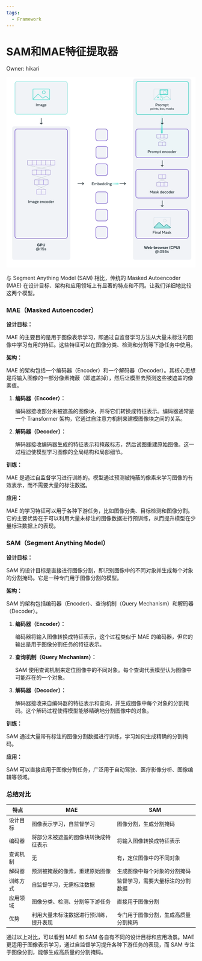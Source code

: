 ```yaml
---
tags:
  - Framework
---
```

# SAM和MAE特征提取器

Owner: hikari

![image.png](Paper/attachments/SAM和MAE特征提取器%208c7faa31c2384bbfa6a9eda1a1589439/image.png)

与 Segment Anything Model (SAM) 相比，传统的 Masked Autoencoder (MAE) 在设计目标、架构和应用领域上有显著的特点和不同。让我们详细地比较这两个模型。

### MAE（Masked Autoencoder）

**设计目标：**

MAE 的主要目的是用于图像表示学习，即通过自监督学习方法从大量未标注的图像中学习有用的特征。这些特征可以在图像分类、检测和分割等下游任务中使用。

**架构：**

MAE 的架构包括一个编码器（Encoder）和一个解码器（Decoder）。其核心思想是将输入图像的一部分像素掩蔽（即遮盖掉），然后让模型去预测这些被遮盖的像素值。

1. **编码器（Encoder）：**
    
    编码器接收部分未被遮盖的图像块，并将它们转换成特征表示。编码器通常是一个 Transformer 架构，它通过自注意力机制来建模图像块之间的关系。
    
2. **解码器（Decoder）：**
    
    解码器接收编码器生成的特征表示和掩蔽标志，然后试图重建原始图像。这一过程迫使模型学习图像的全局结构和局部细节。
    

**训练：**

MAE 是通过自监督学习进行训练的。模型通过预测被掩蔽的像素来学习图像的有效表示，而不需要大量的标注数据。

**应用：**

MAE 的学习特征可以用于各种下游任务，比如图像分类、目标检测和图像分割。它的主要优势在于可以利用大量未标注的图像数据进行预训练，从而提升模型在少量标注数据上的表现。

### SAM（Segment Anything Model）

**设计目标：**

SAM 的设计目标是直接进行图像分割，即识别图像中的不同对象并生成每个对象的分割掩码。它是一种专门用于图像分割的模型。

**架构：**

SAM 的架构包括编码器（Encoder）、查询机制（Query Mechanism）和解码器（Decoder）。

1. **编码器（Encoder）：**
    
    编码器将输入图像转换成特征表示，这个过程类似于 MAE 的编码器，但它的输出是用于图像分割任务的特征表示。
    
2. **查询机制（Query Mechanism）：**
    
    SAM 使用查询机制来定位图像中的不同对象。每个查询代表模型认为图像中可能存在的一个对象。
    
3. **解码器（Decoder）：**
    
    解码器接收来自编码器的特征表示和查询，并生成图像中每个对象的分割掩码。这个解码过程使得模型能够精确地分割图像中的对象。
    

**训练：**

SAM 通过大量带有标注的图像分割数据进行训练，学习如何生成精确的分割掩码。

**应用：**

SAM 可以直接应用于图像分割任务，广泛用于自动驾驶、医疗影像分析、图像编辑等领域。

### 总结对比

| 特点 | MAE | SAM |
| --- | --- | --- |
| 设计目标 | 图像表示学习，自监督学习 | 图像分割，生成分割掩码 |
| 编码器 | 将部分未被遮盖的图像块转换成特征表示 | 将输入图像转换成特征表示 |
| 查询机制 | 无 | 有，定位图像中的不同对象 |
| 解码器 | 预测被掩蔽的像素，重建原始图像 | 生成图像中每个对象的分割掩码 |
| 训练方式 | 自监督学习，无需标注数据 | 监督学习，需要大量标注的分割数据 |
| 应用领域 | 图像分类、检测、分割等下游任务 | 直接用于图像分割 |
| 优势 | 利用大量未标注数据进行预训练，提升表现 | 专门用于图像分割，生成高质量分割掩码 |

通过以上对比，可以看到 MAE 和 SAM 各自有不同的设计目标和应用场景。MAE 更适用于图像表示学习，通过自监督学习提升各种下游任务的表现，而 SAM 专注于图像分割，能够生成高质量的分割掩码。